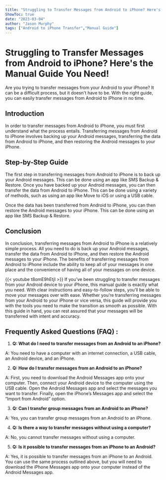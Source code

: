 ```yaml
---
title: "Struggling to Transfer Messages from Android to iPhone? Here's the Manual Guide You Need!"
ShowToc: true 
date: "2023-03-04"
author: "Jason Murphy" 
tags: ["Android to iPhone Transfer","Manual Guide"]
---
```

# Struggling to Transfer Messages from Android to iPhone? Here's the Manual Guide You Need!

Are you trying to transfer messages from your Android to your iPhone? It can be a difficult process, but it doesn't have to be. With the right guide, you can easily transfer messages from Android to iPhone in no time.

## Introduction

In order to transfer messages from Android to iPhone, you must first understand what the process entails. Transferring messages from Android to iPhone involves backing up your Android messages, transferring the data from Android to iPhone, and then restoring the Android messages to your iPhone.

## Step-by-Step Guide

The first step in transferring messages from Android to iPhone is to back up your Android messages. This can be done using an app like SMS Backup & Restore. Once you have backed up your Android messages, you can then transfer the data from Android to iPhone. This can be done using a variety of methods, such as using an app like Move to iOS or using a USB cable.

Once the data has been transferred from Android to iPhone, you can then restore the Android messages to your iPhone. This can be done using an app like SMS Backup & Restore.

## Conclusion

In conclusion, transferring messages from Android to iPhone is a relatively simple process. All you need to do is back up your Android messages, transfer the data from Android to iPhone, and then restore the Android messages to your iPhone. The benefits of transferring messages from Android to iPhone include the ability to keep all of your messages in one place and the convenience of having all of your messages on one device.

{{< youtube t8omE9hEtjI >}} 
If you’ve been struggling to transfer messages from your Android device to your iPhone, this manual guide is exactly what you need. With clear instructions and easy-to-follow steps, you’ll be able to move your messages over with ease. Whether you’re transferring messages from your Android to your iPhone or vice versa, this guide will provide you with the tools you need to make the transition as smooth as possible. With this guide in hand, you can rest assured that your messages will be transferred with intent and accuracy.

## Frequently Asked Questions (FAQ) :
1. **Q: What do I need to transfer messages from an Android to an iPhone?**
 
A: You need to have a computer with an internet connection, a USB cable, an Android device, and an iPhone.

2. **Q: How do I transfer messages from an Android to an iPhone?**

A: First, you need to download the Android Messages app onto your computer. Then, connect your Android device to the computer using the USB cable. Open the Android Messages app and select the messages you want to transfer. Finally, open the iPhone’s Messages app and select the “Import from Android” option.

3. **Q: Can I transfer group messages from an Android to an iPhone?**

A: Yes, you can transfer group messages from an Android to an iPhone.

4. **Q: Is there a way to transfer messages without using a computer?**

A: No, you cannot transfer messages without using a computer.

5. **Q: Is it possible to transfer messages from an iPhone to an Android?**

A: Yes, it is possible to transfer messages from an iPhone to an Android. You can use the same process outlined above, but you will need to download the iPhone Messages app onto your computer instead of the Android Messages app.


